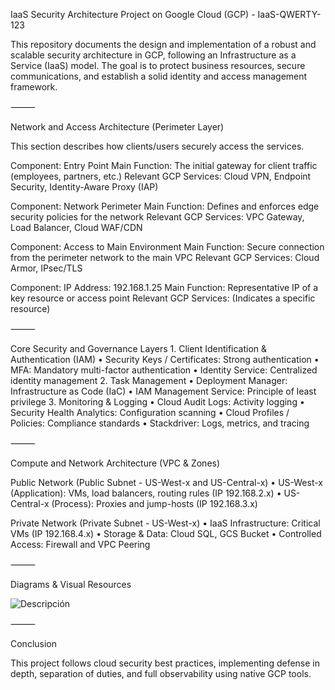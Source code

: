 IaaS Security Architecture Project on Google Cloud (GCP) - IaaS-QWERTY-123

This repository documents the design and implementation of a robust and scalable security architecture in GCP, following an Infrastructure as a Service (IaaS) model.
The goal is to protect business resources, secure communications, and establish a solid identity and access management framework.

⸻

Network and Access Architecture (Perimeter Layer)

This section describes how clients/users securely access the services.

Component: Entry Point
Main Function: The initial gateway for client traffic (employees, partners, etc.)
Relevant GCP Services: Cloud VPN, Endpoint Security, Identity-Aware Proxy (IAP)

Component: Network Perimeter
Main Function: Defines and enforces edge security policies for the network
Relevant GCP Services: VPC Gateway, Load Balancer, Cloud WAF/CDN

Component: Access to Main Environment
Main Function: Secure connection from the perimeter network to the main VPC
Relevant GCP Services: Cloud Armor, IPsec/TLS

Component: IP Address: 192.168.1.25
Main Function: Representative IP of a key resource or access point
Relevant GCP Services: (Indicates a specific resource)

⸻

Core Security and Governance Layers
	1.	Client Identification & Authentication (IAM)
• Security Keys / Certificates: Strong authentication
• MFA: Mandatory multi-factor authentication
• Identity Service: Centralized identity management
	2.	Task Management
• Deployment Manager: Infrastructure as Code (IaC)
• IAM Management Service: Principle of least privilege
	3.	Monitoring & Logging
• Cloud Audit Logs: Activity logging
• Security Health Analytics: Configuration scanning
• Cloud Profiles / Policies: Compliance standards
• Stackdriver: Logs, metrics, and tracing

⸻

Compute and Network Architecture (VPC & Zones)

Public Network (Public Subnet - US-West-x and US-Central-x)
• US-West-x (Application): VMs, load balancers, routing rules (IP 192.168.2.x)
• US-Central-x (Process): Proxies and jump-hosts (IP 192.168.3.x)

Private Network (Private Subnet - US-West-x)
• IaaS Infrastructure: Critical VMs (IP 192.168.4.x)
• Storage & Data: Cloud SQL, GCS Bucket
• Controlled Access: Firewall and VPC Peering

⸻

Diagrams & Visual Resources

![Descripción]([https://i.imgur.com/abcd1234.png](https://imgur.com/a/OjBLOhX))

⸻

Conclusion

This project follows cloud security best practices, implementing defense in depth, separation of duties, and full observability using native GCP tools.
